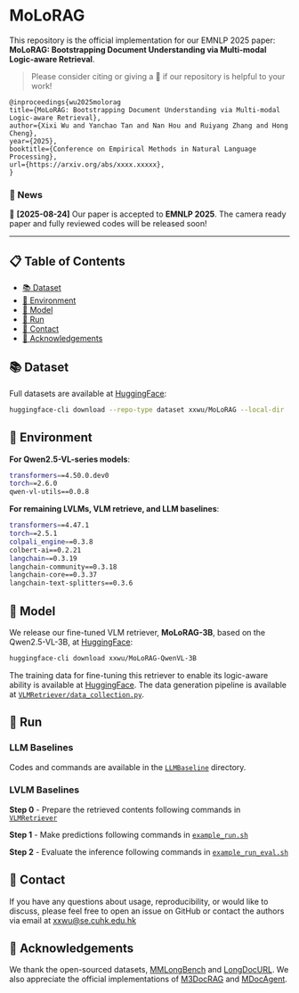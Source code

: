 # MoLoRAG

This repository is the official implementation for our EMNLP 2025 paper: **MoLoRAG: Bootstrapping Document Understanding via Multi-modal Logic-aware Retrieval**.

> Please consider citing or giving a 🌟 if our repository is helpful to your work!

```
@inproceedings{wu2025molorag
title={MoLoRAG: Bootstrapping Document Understanding via Multi-modal Logic-aware Retrieval},
author={Xixi Wu and Yanchao Tan and Nan Hou and Ruiyang Zhang and Hong Cheng},
year={2025},
booktitle={Conference on Empirical Methods in Natural Language Processing},
url={https://arxiv.org/abs/xxxx.xxxxx},
}
```
### 📢 News

🎉 **[2025-08-24]** Our paper is accepted to **EMNLP 2025**. The camera ready paper and fully reviewed codes will be released soon!

---

## 📋 Table of Contents

- [📚 Dataset](#-dataset)
- [🔧 Environment](#-environment)
- [🤗 Model](#-model)
- [🚀 Run](#-run)
- [📮 Contact](#-contact)
- [🙏 Acknowledgements](#-acknowledgements)



## 📚 Dataset

Full datasets are available at [HuggingFace](https://huggingface.co/datasets/xxwu/MoLoRAG):

```bash
huggingface-cli download --repo-type dataset xxwu/MoLoRAG --local-dir ./dataset/
```

## 🔧 Environment

**For Qwen2.5-VL-series models**:
```bash
transformers==4.50.0.dev0
torch==2.6.0
qwen-vl-utils==0.0.8
```

**For remaining LVLMs, VLM retrieve, and LLM baselines**:
```bash
transformers==4.47.1
torch==2.5.1
colpali_engine==0.3.8
colbert-ai==0.2.21
langchain==0.3.19
langchain-community==0.3.18
langchain-core==0.3.37
langchain-text-splitters==0.3.6
```

## 🤗 Model

We release our fine-tuned VLM retriever, **MoLoRAG-3B**, based on the Qwen2.5-VL-3B, at [HuggingFace](https://huggingface.co/xxwu/MoLoRAG-QwenVL-3B):

```bash
huggingface-cli download xxwu/MoLoRAG-QwenVL-3B
```

The training data for fine-tuning this retriever to enable its logic-aware ability is available at [HuggingFace](https://huggingface.co/datasets/xxwu/MoLoRAG/blob/main/train_MoLoRAG_pairs_gpt4o.json). The data generation pipeline is available at [`VLMRetriever/data_collection.py`](https://github.com/WxxShirley/MoLoRAG/blob/main/VLMRetriever/data_collection.py).

## 🚀 Run

### LLM Baselines
Codes and commands are available in the [`LLMBaseline`](./LLMBaseline) directory.

### LVLM Baselines

**Step 0** - Prepare the retrieved contents following commands in [`VLMRetriever`](./VLMRetriever)

**Step 1** - Make predictions following commands in [`example_run.sh`](./example_run.sh)

**Step 2** - Evaluate the inference following commands in [`example_run_eval.sh`](./example_run_eval.sh)

## 📮 Contact

If you have any questions about usage, reproducibility, or would like to discuss, please feel free to open an issue on GitHub or contact the authors via email at [xxwu@se.cuhk.edu.hk](mailto:xxwu@se.cuhk.edu.hk)

## 🙏 Acknowledgements

We thank the open-sourced datasets, [MMLongBench](https://github.com/mayubo2333/MMLongBench-Doc/) and [LongDocURL](https://github.com/dengc2023/LongDocURL/). We also appreciate the official implementations of [M3DocRAG](https://github.com/bloomberg/m3docrag) and [MDocAgent](https://github.com/aiming-lab/MDocAgent).
